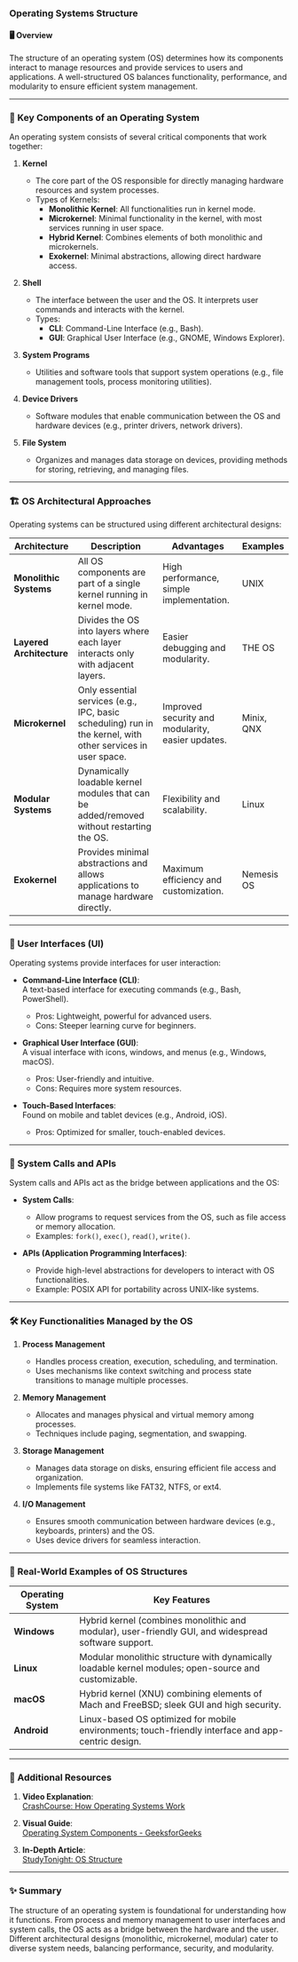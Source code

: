 ### Operating Systems Structure

#### 🖥️ Overview  
The structure of an operating system (OS) determines how its components interact to manage resources and provide services to users and applications. A well-structured OS balances functionality, performance, and modularity to ensure efficient system management.

---

### 🔑 Key Components of an Operating System  
An operating system consists of several critical components that work together:

1. **Kernel**  
   - The core part of the OS responsible for directly managing hardware resources and system processes.  
   - Types of Kernels:  
     - **Monolithic Kernel**: All functionalities run in kernel mode.  
     - **Microkernel**: Minimal functionality in the kernel, with most services running in user space.  
     - **Hybrid Kernel**: Combines elements of both monolithic and microkernels.  
     - **Exokernel**: Minimal abstractions, allowing direct hardware access.

2. **Shell**  
   - The interface between the user and the OS. It interprets user commands and interacts with the kernel.  
   - Types:  
     - **CLI**: Command-Line Interface (e.g., Bash).  
     - **GUI**: Graphical User Interface (e.g., GNOME, Windows Explorer).

3. **System Programs**  
   - Utilities and software tools that support system operations (e.g., file management tools, process monitoring utilities).

4. **Device Drivers**  
   - Software modules that enable communication between the OS and hardware devices (e.g., printer drivers, network drivers).

5. **File System**  
   - Organizes and manages data storage on devices, providing methods for storing, retrieving, and managing files.

---

### 🏗️ OS Architectural Approaches  
Operating systems can be structured using different architectural designs:  

| **Architecture**         | **Description**                                                                                       | **Advantages**                                      | **Examples**           |
|---------------------------|-------------------------------------------------------------------------------------------------------|----------------------------------------------------|-------------------------|
| **Monolithic Systems**    | All OS components are part of a single kernel running in kernel mode.                                 | High performance, simple implementation.           | UNIX                   |
| **Layered Architecture**  | Divides the OS into layers where each layer interacts only with adjacent layers.                      | Easier debugging and modularity.                   | THE OS                 |
| **Microkernel**           | Only essential services (e.g., IPC, basic scheduling) run in the kernel, with other services in user space. | Improved security and modularity, easier updates. | Minix, QNX             |
| **Modular Systems**       | Dynamically loadable kernel modules that can be added/removed without restarting the OS.              | Flexibility and scalability.                       | Linux                  |
| **Exokernel**             | Provides minimal abstractions and allows applications to manage hardware directly.                    | Maximum efficiency and customization.              | Nemesis OS             |

---

### 👤 User Interfaces (UI)  
Operating systems provide interfaces for user interaction:  

- **Command-Line Interface (CLI)**:  
  A text-based interface for executing commands (e.g., Bash, PowerShell).  
  - Pros: Lightweight, powerful for advanced users.  
  - Cons: Steeper learning curve for beginners.

- **Graphical User Interface (GUI)**:  
  A visual interface with icons, windows, and menus (e.g., Windows, macOS).  
  - Pros: User-friendly and intuitive.  
  - Cons: Requires more system resources.

- **Touch-Based Interfaces**:  
  Found on mobile and tablet devices (e.g., Android, iOS).  
  - Pros: Optimized for smaller, touch-enabled devices.

---

### 🔗 System Calls and APIs  
System calls and APIs act as the bridge between applications and the OS:

- **System Calls**:  
  - Allow programs to request services from the OS, such as file access or memory allocation.  
  - Examples: `fork()`, `exec()`, `read()`, `write()`.

- **APIs (Application Programming Interfaces)**:  
  - Provide high-level abstractions for developers to interact with OS functionalities.  
  - Example: POSIX API for portability across UNIX-like systems.

---

### 🛠️ Key Functionalities Managed by the OS  

1. **Process Management**  
   - Handles process creation, execution, scheduling, and termination.  
   - Uses mechanisms like context switching and process state transitions to manage multiple processes.

2. **Memory Management**  
   - Allocates and manages physical and virtual memory among processes.  
   - Techniques include paging, segmentation, and swapping.

3. **Storage Management**  
   - Manages data storage on disks, ensuring efficient file access and organization.  
   - Implements file systems like FAT32, NTFS, or ext4.

4. **I/O Management**  
   - Ensures smooth communication between hardware devices (e.g., keyboards, printers) and the OS.  
   - Uses device drivers for seamless interaction.

---

### 🌟 Real-World Examples of OS Structures  

| **Operating System** | **Key Features**                                                                                  |
|-----------------------|--------------------------------------------------------------------------------------------------|
| **Windows**           | Hybrid kernel (combines monolithic and modular), user-friendly GUI, and widespread software support. |
| **Linux**             | Modular monolithic structure with dynamically loadable kernel modules; open-source and customizable. |
| **macOS**             | Hybrid kernel (XNU) combining elements of Mach and FreeBSD; sleek GUI and high security.        |
| **Android**           | Linux-based OS optimized for mobile environments; touch-friendly interface and app-centric design. |

---

### 🎥 Additional Resources  

1. **Video Explanation**:  
   [CrashCourse: How Operating Systems Work](https://www.youtube.com/watch?v=26QPDBe-NB8)  

2. **Visual Guide**:  
   [Operating System Components - GeeksforGeeks](https://www.geeksforgeeks.org/functions-of-operating-systems/)  

3. **In-Depth Article**:  
   [StudyTonight: OS Structure](https://www.studytonight.com/operating-system/operating-system-structure)  

---

### ✨ Summary  
The structure of an operating system is foundational for understanding how it functions. From process and memory management to user interfaces and system calls, the OS acts as a bridge between the hardware and the user. Different architectural designs (monolithic, microkernel, modular) cater to diverse system needs, balancing performance, security, and modularity.